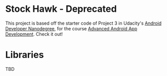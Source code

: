 # Stock Hawk - Deprecated

This project is based off the starter code of Project 3 in Udacity's [Android Developer Nanodegree](https://www.udacity.com/course/android-developer-nanodegree-by-google--nd801), for the course [Advanced Android App Development](https://www.udacity.com/course/advanced-android-app-development--ud855). Check it out!

# Libraries

TBD
